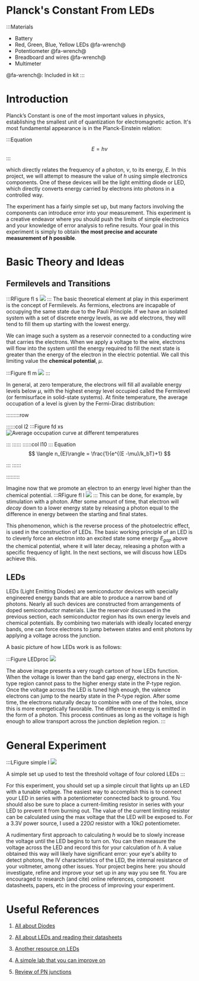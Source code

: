 # Planck's Constant From LEDs
:::Materials
 - Battery
 - Red, Green, Blue, Yellow LEDs  @fa-wrench@
 - Potentiometer  @fa-wrench@
 - Breadboard and wires  @fa-wrench@
 - Multimeter

  @fa-wrench@: Included in kit
:::

# Introduction
Planck’s Constant is one of the most important values in physics, establishing the smallest unit of quantization for electromagnetic action. It's most fundamental appearance is in the Planck-Einstein relation:

:::Equation
$$
E = h \nu
$$
:::

which directly relates the frequency of a photon, $\nu$, to its energy, $E$. In this project, we will attempt to measure the value of $h$ using simple electronics components. One of these devices will be the light emitting diode or LED, which directly converts energy carried by electrons into photons in a controlled way. 


The experiment has a fairly simple set up, but many factors involving the components can introduce error into your measurement. This experiment is a creative endeavor where you should push the limits of simple electronics and your knowledge of error analysis to refine results. Your goal in this experiment is simply to obtain **the most precise and accurate measurement of $h$ possible**.

# Basic Theory and Ideas

## Fermilevels and Transitions


:::RFigure fl s
![](imgs/planck/fermilevels.png)
:::
The basic theoretical element at play in this experiment is the concept of Fermilevels. As fermions, electrons are incapable of occupying the same state due to the Pauli Principle. If we have an isolated system with a set of discrete energy levels, as we add electrons, they will tend to fill them up starting with the lowest energy. 


We can image such a system as a reservoir connected to a conducting wire that carries the electrons. When we apply a voltage to the wire, electrons will flow into the system until the energy required to fill the next state is greater than the energy of the electron in the electric potential. We call this limiting value the **chemical potential**, $\mu$.

:::Figure fl m
![](imgs/planck/fermilevelsfill.png)
:::

In general, at zero temperature, the electrons will fill all available energy levels below $\mu$, with the highest energy level occupied called the Fermilevel (or fermisurface in solid-state systems). At finite temperature, the average occupation of a level is given by the Fermi-Dirac distribution:

:::::::::row

::::::col l2
:::Figure fd xs
![
Average occupation curve at different temperatures](imgs/planck/FD.png)

:::
::::::
::::::col l10
::: Equation 
$$
\langle n_{E}\rangle = \frac{1}{e^{(E -\mu)/k_bT}+1}
$$

:::
::::::


:::::::::




Imagine now that we promote an electron to an energy level higher than the chemical potential.
:::RFigure fl l
![](imgs/planck/decay.png)
::: 
This can be done, for example, by stimulation with a photon. After some amount of time, that electron will *decay* down to a lower energy state by releasing a photon equal to the difference in energy between the starting and final states.

This phenomenon, which is the reverse process of the photoelectric effect, is used in the construction of LEDs. The basic working principle of an LED is to cleverly force an electron into an excited state some energy $E_{gap}$ above the chemical potential, where it will later decay, releasing a photon with a specific frequency of light. In the next sections, we will discuss how LEDs achieve this. 



## LEDs
LEDs (Light Emitting Diodes) are semiconductor devices with specially engineered energy bands that are able to produce a narrow band of photons. Nearly all such devices are constructed from arrangements of doped semiconductor materials. Like the reservoir discussed in the previous section, each semiconductor region has its own energy levels and chemical potentials. By combining two materials with ideally located energy bands, one can force electrons to jump between states and emit photons by applying a voltage across the junction. 

A basic picture of how LEDs work is as follows: 

:::Figure LEDproc
![](imgs/planck/LEDProcess.png)

The above image presents a very rough cartoon of how LEDs function. When the voltage is lower than the band gap energy, electrons in the N-type region cannot pass to the higher energy state in the P-type region. Once the voltage across the LED is tuned high enough, the valence electrons can jump to the nearby state in the P-type region. After some time, the electrons naturally decay to combine with one of the holes, since this is more energetically favorable. The difference in energy is emitted in the form of a photon. This process continues as long as the voltage is high enough to allow transport across the junction depletion region. 
:::



# General Experiment

:::LFigure simple l
![](imgs/planck/SimpleSetup.jpg)

A simple set up used to test the threshold voltage of four colored LEDs
:::

For this experiment, you should set up a simple circuit that lights up an LED with a tunable voltage. The easiest way to accomplish this is to connect your LED in series with a potentiometer connected back to ground. You should also be sure to place a current-limiting resistor in series with your LED to prevent it from burning out. The value of the current limiting resistor can be calculated using the max voltage that the LED will be exposed to. For a 3.3V power source, I used a $220 \Omega$  resistor with a $10$k$\Omega$ potentiometer. 


A rudimentary first approach to calculating $h$ would be to slowly increase the voltage until the LED begins to turn on. You can then measure the voltage across the LED and record this for your calculation of $h$. A value obtained this way will likely have significant error: your eye's ability to detect photons, the IV characteristics of the LED, the internal resistance of your voltmeter, among other issues. Your project begins here: you should investigate, refine and improve your set up in any way you see fit. You are encouraged to research (and cite) online references, component datasheets, papers, etc in the process of improving your experiment.  

# Useful References

1. [All about Diodes](https://learn.sparkfun.com/tutorials/diodes?_ga=2.235408962.25460028.1613608956-2087921779.1613608956)

2. [All about LEDs and reading their datasheets](https://learn.sparkfun.com/tutorials/light-emitting-diodes-leds?_ga=2.266063436.25460028.1613608956-2087921779.1613608956)

3. [Another resource on LEDs](https://eng.libretexts.org/Bookshelves/Materials_Science/Supplemental_Modules_(Materials_Science)/Semiconductors/Light_Emitting_Diodes)

4. [A simple lab that you can improve on](http://web2.physics.fsu.edu/~2016-YSP/experiments/LEDPlanckExpt.pdf)

5. [Review of PN junctions](https://www.electronics-tutorials.ws/diode/diode_2.html)